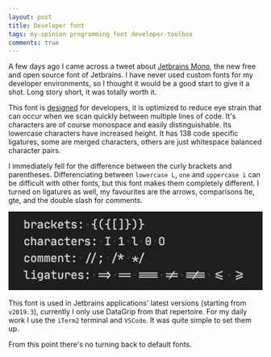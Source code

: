 ```yaml
---
layout: post
title: Developer font
tags: my-opinion programming font developer-toolbox
comments: true
---
```


A few days ago I came across a tweet about [Jetbrains Mono](https://www.jetbrains.com/lp/mono/),
the new free and open source font of Jetbrains.
I have never used custom fonts for my developer environments, so I thought it would be a good start to give it a shot.
Long story short, it was totally worth it.

This font is [designed](https://blog.jetbrains.com/blog/2020/01/15/jetbrains-mono-a-new-font-made-for-developers/) for developers,
it is optimized to reduce eye strain that can occur when we scan quickly between multiple lines of code.
It's characters are of course monospace and easily distinguishable.
Its lowercase characters have increased height.
It has 138 code specific ligatures, some are merged characters, others are just whitespace balanced character pairs.

I immediately fell for the difference between the curly brackets and parentheses.
Differenciating between `lowercase L`, `one` and `uppercase i` can be difficult with other fonts,
but this font makes them completely different.
I turned on ligatures as well, my favourites are the arrows, comparisons lte, gte, and the double slash for comments.

![Jetbrains mono favourite parts](/assets/post/2020-02-08-jetbrains-mono.png)

This font is used in Jetbrains applications' latest versions (starting from `v2019.3`),
currently I only use DataGrip from that repertoire.
For my daily work I use the `iTerm2` terminal and `VSCode`. It was quite simple to set them up.

From this point there's no turning back to default fonts.
